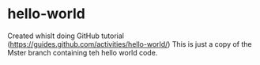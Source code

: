 # hello-world
Created whislt doing GitHub tutorial (https://guides.github.com/activities/hello-world/)
This is just a copy of the Mster branch containing teh hello world code.
